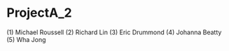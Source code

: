 # ProjectA_2
(1) Michael Roussell
(2) Richard Lin
(3) Eric Drummond
(4) Johanna Beatty
(5) Wha Jong
